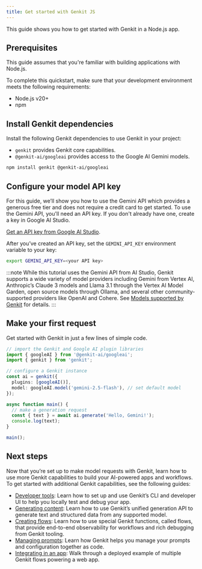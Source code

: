 ```yaml
---
title: Get started with Genkit JS
---
```


This guide shows you how to get started with Genkit in a Node.js app.

## Prerequisites

This guide assumes that you're familiar with building applications with Node.js.

To complete this quickstart, make sure that your development environment meets
the following requirements:

- Node.js v20+
- npm

## Install Genkit dependencies

Install the following Genkit dependencies to use Genkit in your project:

- `genkit` provides Genkit core capabilities.
- `@genkit-ai/googleai` provides access to the Google AI Gemini models.

```bash
npm install genkit @genkit-ai/googleai
```

## Configure your model API key

For this guide, we’ll show you how to use the Gemini API which provides a
generous free tier and does not require a credit card to get started. To use the
Gemini API, you'll need an API key. If you don't already have one, create a key
in Google AI Studio.

[Get an API key from Google AI Studio](https://makersuite.google.com/app/apikey).

After you’ve created an API key, set the `GEMINI_API_KEY` environment variable to your key:

```sh
export GEMINI_API_KEY=<your API key>
```

:::note
While this tutorial uses the Gemini API from AI Studio, Genkit supports a wide variety of model providers including Gemini from Vertex AI, Anthropic’s Claude 3 models and Llama 3.1 through the Vertex AI Model Garden, open source models through Ollama, and several other community-supported providers like OpenAI and Cohere. See [Models supported by Genkit](/docs/models#models-supported-by-genkit) for details.
:::

## Make your first request

Get started with Genkit in just a few lines of simple code.

```ts
// import the Genkit and Google AI plugin libraries
import { googleAI } from '@genkit-ai/googleai';
import { genkit } from 'genkit';

// configure a Genkit instance
const ai = genkit({
  plugins: [googleAI()],
  model: googleAI.model('gemini-2.5-flash'), // set default model
});

async function main() {
  // make a generation request
  const { text } = await ai.generate('Hello, Gemini!');
  console.log(text);
}

main();
```

## Next steps

Now that you’re set up to make model requests with Genkit, learn how to use more
Genkit capabilities to build your AI-powered apps and workflows. To get started
with additional Genkit capabilities, see the following guides:

- [Developer tools](/docs/devtools): Learn how to set up and use
  Genkit’s CLI and developer UI to help you locally test and debug your app.
- [Generating content](/docs/models): Learn how to use Genkit’s unified
  generation API to generate text and structured data from any supported
  model.
- [Creating flows](/docs/flows): Learn how to use special Genkit
  functions, called flows, that provide end-to-end observability for workflows
  and rich debugging from Genkit tooling.
- [Managing prompts](/docs/dotprompt): Learn how Genkit helps you manage
  your prompts and configuration together as code.
- [Integrating in an app](https://developers.google.com/solutions/learn/agentic-barista):
  Walk through a deployed example of multiple Genkit flows powering a web app.
